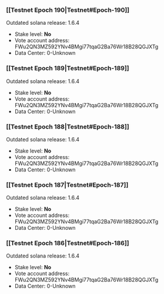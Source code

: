 ### [[Testnet Epoch 190|Testnet#Epoch-190]]
Outdated solana release: 1.6.4
* Stake level: **No** 
* Vote account address: FWu2QN3MZ592YNv4BMgi77tqaG2Ba76Wr18B28QGJXTg
* Data Center: 0-Unknown
### [[Testnet Epoch 189|Testnet#Epoch-189]]
Outdated solana release: 1.6.4
* Stake level: **No** 
* Vote account address: FWu2QN3MZ592YNv4BMgi77tqaG2Ba76Wr18B28QGJXTg
* Data Center: 0-Unknown
### [[Testnet Epoch 188|Testnet#Epoch-188]]
Outdated solana release: 1.6.4
* Stake level: **No** 
* Vote account address: FWu2QN3MZ592YNv4BMgi77tqaG2Ba76Wr18B28QGJXTg
* Data Center: 0-Unknown
### [[Testnet Epoch 187|Testnet#Epoch-187]]
Outdated solana release: 1.6.4
* Stake level: **No** 
* Vote account address: FWu2QN3MZ592YNv4BMgi77tqaG2Ba76Wr18B28QGJXTg
* Data Center: 0-Unknown
### [[Testnet Epoch 186|Testnet#Epoch-186]]
Outdated solana release: 1.6.4
* Stake level: **No** 
* Vote account address: FWu2QN3MZ592YNv4BMgi77tqaG2Ba76Wr18B28QGJXTg
* Data Center: 0-Unknown